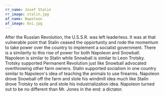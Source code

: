 ```yaml
---
rr_name: Josef Stalin
rr_image: stalin.jpg
af_name: Napoleon
af_image: boi.jpg
---
```


After the Russian Revolution, the U.S.S.R. was left leaderless. It was at that vulnerable point that Stalin ceased the opportunity and rode the momentum to take power over the country to implement a socialist government. There is a similarity to this rise of power for both Napoleon and Snowball. Napoleon is similar to Stalin while Snowball is similar to Leon Trotsky. Trotsky supported Permanent Revolution just like Snowball advocated overthrowing other farm owners. Stalin supported socialism in one country similar to Napoleon's idea of teaching the animals to use firearms. Napoleon drove Snowball off the farm and stole his windmill idea much like Stalin drove Trotsky to exile and stole his industrialization idea. Napoleon turned out to be no different than Mr. Jones in the end: a dictator.
